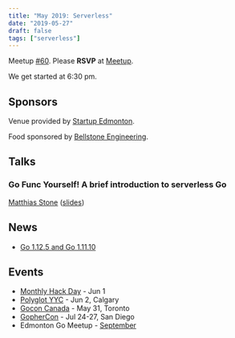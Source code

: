 ```yaml
---
title: "May 2019: Serverless"
date: "2019-05-27"
draft: false
tags: ["serverless"]
---
```

Meetup [#60](https://github.com/edmontongo/presentations/issues/100). Please **RSVP** at [Meetup](https://www.meetup.com/startupedmonton/events/bclwwpyzhbkc/).

We get started at 6:30 pm.

## Sponsors

Venue provided by [Startup Edmonton](https://www.startupedmonton.com/).

Food sponsored by [Bellstone Engineering](https://bellstone.ca/).

## Talks

### Go Func Yourself! A brief introduction to serverless Go

[Matthias Stone](https://github.com/matthias-stone) ([slides](https://talks.godoc.org/github.com/edmontongo/presentations/2019-05/serverless-go/serverless.slide#1))

## News

- [Go 1.12.5 and Go 1.11.10](https://groups.google.com/forum/#!topic/golang-announce/GhnThAAITFI)

## Events

- [Monthly Hack Day](https://www.meetup.com/startupedmonton/events/rrntrqyzjbcb/) - Jun 1
- [Polyglot YYC](https://polyglotyyc.ca/) - Jun 2, Calgary
- [Gocon Canada](https://gocon.ca/) - May 31, Toronto
- [GopherCon](https://www.gophercon.com/) - Jul 24-27, San Diego
- Edmonton Go Meetup - [September](/meetup/2019-09/)
